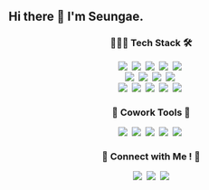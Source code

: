 
## Hi there 👋 I'm Seungae.


<h3 align="center">👩🏻‍💻 Tech Stack 🛠️</h3>
<p align="center">
  <img src="https://img.shields.io/badge/Javascript-ffb13b?style=flat-square&logo=javascript&logoColor=white"/></a>&nbsp 
  <img src="https://img.shields.io/badge/React-61dbfb?style=flat-square&logo=React&logoColor=white"/></a>&nbsp 
  <img src="https://img.shields.io/badge/Java-007396?style=flat-square&logo=Java&logoColor=white"/></a>&nbsp
  <img src="https://img.shields.io/badge/HTML-FF5733?style=flat-square&logo=HTML5&logoColor=white"/></a>&nbsp 
  <img src="https://img.shields.io/badge/CSS-FF5733?style=flat-square&logo=CSS3&logoColor=white"/></a>&nbsp 

  <br>
  <img src="https://img.shields.io/badge/Spring-6DB33F?style=flat-square&logo=Spring&logoColor=white"/></a>&nbsp
  <img src="https://img.shields.io/badge/SpringBoot-6DB33F?style=flat-square&logo=SpringBoot&logoColor=white"/></a>&nbsp 
  <img src="https://img.shields.io/badge/Node.js-339933?style=flat-square&logo=Node.js&logoColor=white"/></a>&nbsp
  <img src="https://img.shields.io/badge/Express-000000?style=flat-square&logo=Express&logoColor=white"/></a>&nbsp
  <br>
  <img src="https://img.shields.io/badge/R-276DC3?style=flat-square&logo=R&logoColor=white"/></a>&nbsp
  <img src="https://img.shields.io/badge/Mysql-E6B91E?style=flat-square&logo=MySql&logoColor=white"/></a>&nbsp 
  <img src="https://img.shields.io/badge/AWS-232F3E?style=flat-square&logo=AmazonAWS&logoColor=white"/></a>&nbsp 
  <img src="https://img.shields.io/badge/Docker-2496ED?style=flat-square&logo=Docker&logoColor=white"/></a>&nbsp 
  <img src="https://img.shields.io/badge/Oracle-F80000?style=flat-square&logo=Oracle&logoColor=white"/></a>&nbsp 
</p>
<h3 align="center">👻 Cowork Tools 👻</h3>
<p align="center">
  <img src="https://img.shields.io/badge/GitHub-181717?style=flat-square&logo=GitHub&logoColor=white"/></a>&nbsp 
  <img src="https://img.shields.io/badge/Notion-000000?style=flat-square&logo=Notion&logoColor=white"/></a>&nbsp 
  <img src="https://img.shields.io/badge/Figma-F24E1E?style=flat-square&logo=Figma&logoColor=white"/></a>&nbsp 
  <img src="https://img.shields.io/badge/Slack-4A154B?style=flat-square&logo=Slack&logoColor=white"/></a>&nbsp 
  <img src="https://img.shields.io/badge/Trello-0052CC?style=flat-square&logo=Trello&logoColor=white"/></a>&nbsp 
</p>

<h3 align="center">🐰 Connect with Me ! 🍑</h3>
<p align="center">
  <a href="https://seungaeahn.tistory.com/"><img src="https://img.shields.io/badge/Tech%20Blog-F15B5B?style=flat-square&logo=Tistory&logoColor=white&link=https://seungaeahn.tistory.com/"/></a>&nbsp
  <a href="https://www.instagram.com/_tmddo/"><img src="https://img.shields.io/badge/Instagram-E4405F?style=flat-square&logo=Instagram&logoColor=white&link=https://www.instagram.com/_tmddo/"/></a>&nbsp
  <a href="mailto:seungae.ahn418@gmail.com"><img src="https://img.shields.io/badge/Gmail-d14836?style=flat-square&logo=Gmail&logoColor=white&link=kimhyein7110@gmail.com"/></a>
</p>
